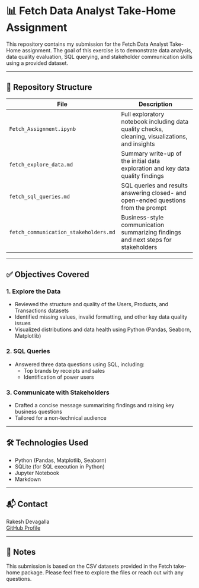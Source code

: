 
# 📊 Fetch Data Analyst Take-Home Assignment

This repository contains my submission for the Fetch Data Analyst Take-Home assignment. The goal of this exercise is to demonstrate data analysis, data quality evaluation, SQL querying, and stakeholder communication skills using a provided dataset.

---

## 📁 Repository Structure

| File | Description |
|------|-------------|
| `Fetch_Assignment.ipynb` | Full exploratory notebook including data quality checks, cleaning, visualizations, and insights |
| `fetch_explore_data.md` | Summary write-up of the initial data exploration and key data quality findings |
| `fetch_sql_queries.md` | SQL queries and results answering closed- and open-ended questions from the prompt |
| `fetch_communication_stakeholders.md` | Business-style communication summarizing findings and next steps for stakeholders |

---

## ✅ Objectives Covered

### 1. Explore the Data
- Reviewed the structure and quality of the Users, Products, and Transactions datasets
- Identified missing values, invalid formatting, and other key data quality issues
- Visualized distributions and data health using Python (Pandas, Seaborn, Matplotlib)

### 2. SQL Queries
- Answered three data questions using SQL, including:
  - Top brands by receipts and sales
  - Identification of power users

### 3. Communicate with Stakeholders
- Drafted a concise message summarizing findings and raising key business questions
- Tailored for a non-technical audience

---

## 🛠️ Technologies Used

- Python (Pandas, Matplotlib, Seaborn)
- SQLite (for SQL execution in Python)
- Jupyter Notebook
- Markdown

---

## 📬 Contact

Rakesh Devagalla  
[GitHub Profile](https://github.com/rakeshkumardevagalla21)

---

## 📄 Notes

This submission is based on the CSV datasets provided in the Fetch take-home package. Please feel free to explore the files or reach out with any questions.
